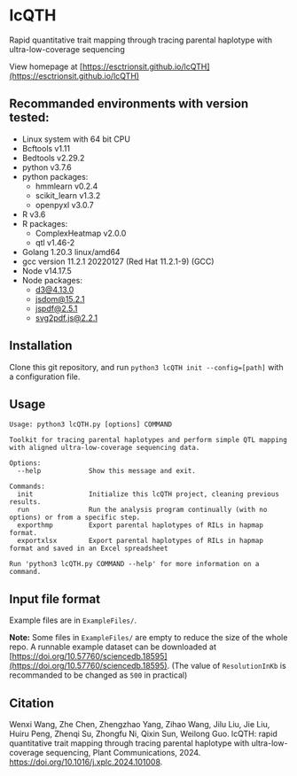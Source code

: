 # lcQTH

Rapid quantitative trait mapping through tracing parental haplotype with ultra-low-coverage sequencing

View homepage at [https://esctrionsit.github.io/lcQTH](https://esctrionsit.github.io/lcQTH)

## Recommanded environments with version tested:

+ Linux system with 64 bit CPU
+ Bcftools v1.11
+ Bedtools v2.29.2
+ python v3.7.6
+ python packages:
  + hmmlearn v0.2.4
  + scikit_learn v1.3.2
  + openpyxl v3.0.7
+ R v3.6
+ R packages:
  + ComplexHeatmap v2.0.0
  + qtl v1.46-2
+ Golang 1.20.3 linux/amd64
+ gcc version 11.2.1 20220127 (Red Hat 11.2.1-9) (GCC)
+ Node v14.17.5
+ Node packages:
  + d3@4.13.0
  + jsdom@15.2.1
  + jspdf@2.5.1
  + svg2pdf.js@2.2.1

## Installation

Clone this git repository, and run `python3 lcQTH init --config=[path]` with a configuration file.

## Usage

```text
Usage: python3 lcQTH.py [options] COMMAND

Toolkit for tracing parental haplotypes and perform simple QTL mapping with aligned ultra-low-coverage sequencing data.

Options:
  --help            Show this message and exit.

Commands:
  init              Initialize this lcQTH project, cleaning previous results.
  run               Run the analysis program continually (with no options) or from a specific step.
  exporthmp         Export parental haplotypes of RILs in hapmap format.
  exportxlsx        Export parental haplotypes of RILs in hapmap format and saved in an Excel spreadsheet

Run 'python3 lcQTH.py COMMAND --help' for more information on a command.
```

## Input file format

Example files are in `ExampleFiles/`.

**Note:** Some files in `ExampleFiles/` are empty to reduce the size of the whole repo. A runnable example dataset can be downloaded at [https://doi.org/10.57760/sciencedb.18595](https://doi.org/10.57760/sciencedb.18595). (The value of `ResolutionInKb` is recommanded to be changed as `500` in practical)

## Citation

Wenxi Wang, Zhe Chen, Zhengzhao Yang, Zihao Wang, Jilu Liu, Jie Liu, Huiru Peng, Zhenqi Su, Zhongfu Ni, Qixin Sun, Weilong Guo. lcQTH: rapid quantitative trait mapping through tracing parental haplotype with ultra-low-coverage sequencing, Plant Communications, 2024. https://doi.org/10.1016/j.xplc.2024.101008.
